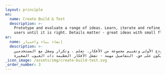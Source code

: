 ```yaml
---
layout: principle
en:
  name: Create Build & Test
  description: >-
    Prototype and evaluate a range of ideas. Learn, iterate and refine with
    users until it is right. Details matter - great ideas with small flaws fail.
ar:
  name: إنشاء بناء واختبار
  description: >-
    النموذج الأولي وتقييم مجموعة من الأفكار. تعلم ، وتكرار وصقل مع المستخدمين
    حتى يكون على حق. التفاصيل مهمة - تفشل الأفكار العظيمة ذات العيوب الصغيرة
_icon_image: /assets/img/create-build-test.svg
_order_number: 3
---
```


